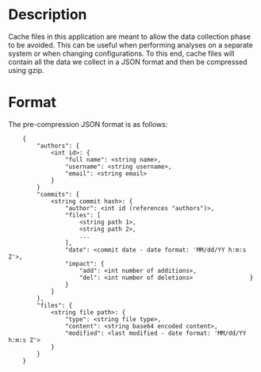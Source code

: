 # Description

Cache files in this application are meant to allow the data collection phase to
be avoided.  This can be useful when performing analyses on a separate system
or when changing configurations.  To this end, cache files will contain all the
data we collect in a JSON format and then be compressed using gzip.

# Format

The pre-compression JSON format is as follows:

```
    {
        "authors": {
            <int id>: {
                "full name": <string name>,
                "username": <string username>,
                "email": <string email>
            }
        }
        "commits": {
            <string commit hash>: {
                "author": <int id (references "authors")>,
                "files": [
                    <string path 1>,
                    <string path 2>,
                    ...
                ],
                "date": <commit date - date format: 'MM/dd/YY h:m:s Z'>,
                "impact": {
                    "add": <int number of additions>,
                    "del": <int number of deletions>                }
                }
            }
        },
        "files": {
            <string file path>: {
                "type": <string file type>,
                "content": <string base64 encoded content>,
                "modified": <last modified - date format: 'MM/dd/YY h:m:s Z'>
            }
        }
    }
```
